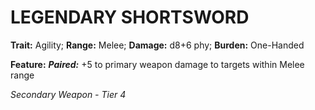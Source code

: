 ﻿---
tags:
  - Item
  - Weapon
name: 'LEGENDARY SHORTSWORD'
trait: 'Agility'
range: 'Melee'
damage: 'd8+6 phy'
burden: 'One-Handed'
feat_name: 'Paired'
feat_text: '+5 to primary weapon damage to targets within Melee range'
primary_or_secondary: 'Secondary Weapon'
tier: 4
---

# LEGENDARY SHORTSWORD

**Trait:** Agility; **Range:** Melee; **Damage:** d8+6 phy; **Burden:** One-Handed

**Feature:** ***Paired:*** +5 to primary weapon damage to targets within Melee range

*Secondary Weapon - Tier 4*
